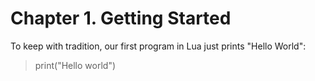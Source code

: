 # Chapter 1. Getting Started
To keep with tradition, our first program in Lua just prints "Hello World":
> print("Hello world")
